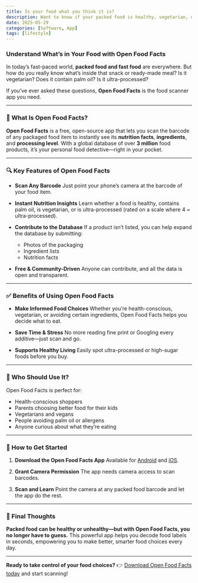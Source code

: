 ```yaml
---
title: Is your food what you think it is?
description: Want to know if your packed food is healthy, vegetarian, or contains palm oil? Discover how the Open Food Facts app helps you scan food barcodes and get instant nutrition insights.
date: 2025-05-29
categories: [Software, App]
tags: [lifestyle]
---
```

### Understand What’s in Your Food with Open Food Facts

In today’s fast-paced world, **packed food and fast food** are everywhere. But how do you really know what’s inside that snack or ready-made meal? Is it vegetarian? Does it contain palm oil? Is it ultra-processed?

If you’ve ever asked these questions, **Open Food Facts** is the food scanner app you need.

---

### 📲 What Is Open Food Facts?

**Open Food Facts** is a free, open-source app that lets you scan the barcode of any packaged food item to instantly see its **nutrition facts**, **ingredients**, and **processing level**. With a global database of over **3 million** food products, it’s your personal food detective—right in your pocket.

---

### 🔍 Key Features of Open Food Facts

* **Scan Any Barcode**
  Just point your phone’s camera at the barcode of your food item.

* **Instant Nutrition Insights**
  Learn whether a food is healthy, contains palm oil, is vegetarian, or is ultra-processed (rated on a scale where 4 = ultra-processed).

* **Contribute to the Database**
  If a product isn’t listed, you can help expand the database by submitting:

  * Photos of the packaging
  * Ingredient lists
  * Nutrition facts

* **Free & Community-Driven**
  Anyone can contribute, and all the data is open and transparent.

---

### ✅ Benefits of Using Open Food Facts

* **Make Informed Food Choices**
  Whether you’re health-conscious, vegetarian, or avoiding certain ingredients, Open Food Facts helps you decide what to eat.

* **Save Time & Stress**
  No more reading fine print or Googling every additive—just scan and go.

* **Supports Healthy Living**
  Easily spot ultra-processed or high-sugar foods before you buy.

---

### 🌿 Who Should Use It?

Open Food Facts is perfect for:

* Health-conscious shoppers
* Parents choosing better food for their kids
* Vegetarians and vegans
* People avoiding palm oil or allergens
* Anyone curious about what they’re eating

---

### 🚀 How to Get Started

1. **Download the Open Food Facts App**
   Available for [Android](https://play.google.com/store/apps/details?id=org.openfoodfacts.scanner) and [iOS](https://apps.apple.com/app/id588797948).

2. **Grant Camera Permission**
   The app needs camera access to scan barcodes.

3. **Scan and Learn**
   Point the camera at any packed food barcode and let the app do the rest.

---

### 📌 Final Thoughts

**Packed food can be healthy or unhealthy—but with Open Food Facts, you no longer have to guess.**
This powerful app helps you decode food labels in seconds, empowering you to make better, smarter food choices every day.

---

**Ready to take control of your food choices?**
👉 [Download Open Food Facts today](https://world.openfoodfacts.org/) and start scanning!